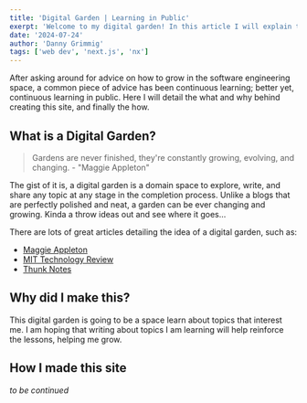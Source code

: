 ```yaml
---
title: 'Digital Garden | Learning in Public'
exerpt: 'Welcome to my digital garden! In this article I will explain the what, why, and how behind this site.'
date: '2024-07-24'
author: 'Danny Grimmig'
tags: ['web dev', 'next.js', 'nx']
---
```

After asking around for advice on how to grow in the software engineering space, a common piece of advice has been continuous learning; better yet, continuous learning in public. Here I will detail the what and why behind creating this site, and finally the how. 

## What is a Digital Garden?
> Gardens are never finished, they're constantly growing, evolving, and changing. - "Maggie Appleton"

The gist of it is, a digital garden is a domain space to explore, write, and share any topic at any stage in the completion process. Unlike a blogs that are perfectly polished and neat, a garden can be ever changing and growing. Kinda a throw ideas out and see where it goes...

There are lots of great articles detailing the idea of a digital garden, such as:
* [Maggie Appleton](https://maggieappleton.com/garden-history)
* [MIT Technology Review](https://www.technologyreview.com/2020/09/03/1007716/digital-gardens-let-you-cultivate-your-own-little-bit-of-the-internet/)
* [Thunk Notes](https://www.thunknotes.com/blog/what-is-a-digital-garden)



## Why did I make this?
This digital garden is going to be a space learn about topics that interest me. I am hoping that writing about topics I am learning will help reinforce the lessons, helping me grow. 

## How I made this site
*to be continued*